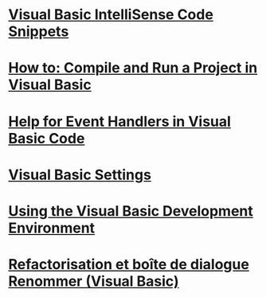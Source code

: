 # [Visual Basic IntelliSense Code Snippets](intellisense-code-snippets.md)
# [How to: Compile and Run a Project in Visual Basic](how-to-compile-and-run-a-project.md)
# [Help for Event Handlers in Visual Basic Code](help-for-event-handlers.md)
# [Visual Basic Settings](settings.md)
# [Using the Visual Basic Development Environment](using-the-visual-basic-development-environment.md)
# [Refactorisation et boîte de dialogue Renommer (Visual Basic)](refactoring-and-rename-dialog-box.md)
